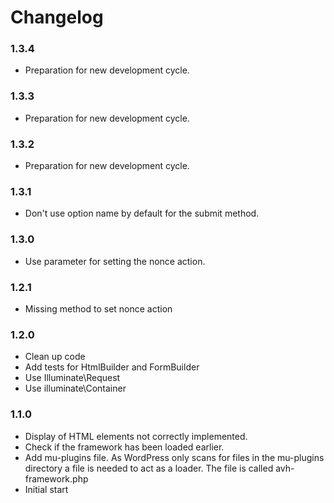 # Changelog

### 1.3.4
* Preparation for new development cycle.

### 1.3.3
* Preparation for new development cycle.

### 1.3.2
* Preparation for new development cycle.

### 1.3.1
* Don't use option name by default for the submit method.

### 1.3.0
* Use parameter for setting the nonce action.

### 1.2.1
* Missing method to set nonce action

### 1.2.0
* Clean up code
* Add tests for HtmlBuilder and FormBuilder
* Use Illuminate\Request
* Use illuminate\Container

### 1.1.0
* Display of HTML elements not correctly implemented.
* Check if the framework has been loaded earlier.
* Add mu-plugins file.
  As WordPress only scans for files in the mu-plugins directory a file is
  needed to act as a loader. The file is called avh-framework.php
* Initial start
